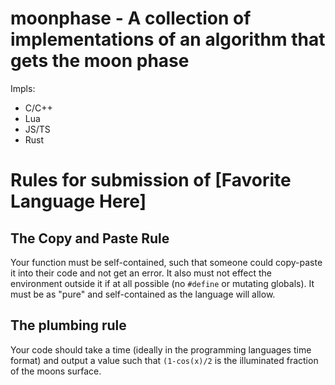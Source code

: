# moonphase - A collection of implementations of an algorithm that gets the moon phase

Impls:

* C/C++
* Lua
* JS/TS
* Rust

# Rules for submission of [Favorite Language Here]

## The Copy and Paste Rule

Your function must be self-contained, such that someone could copy-paste
it into their code and not get an error. It also must not effect the
environment outside it if at all possible (no `#define` or mutating globals).
It must be as "pure" and self-contained as the language will allow.

## The plumbing rule

Your code should take a time (ideally in the programming languages
time format) and output a value such that `(1-cos(x)/2`
is the illuminated fraction of the moons surface.
